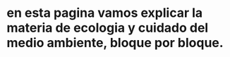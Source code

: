 # en esta pagina vamos explicar la materia de ecologia y cuidado del medio ambiente, bloque por bloque.
